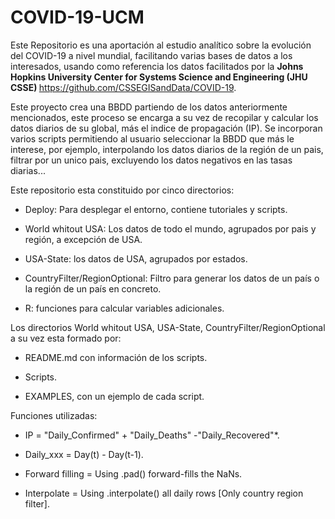 # COVID-19-UCM
Este Repositorio es una aportación al estudio analítico sobre la evolución del COVID-19 a nivel mundial, facilitando varias bases de datos a los interesados, usando como referencia los datos facilitados por la <b> Johns Hopkins University Center for Systems Science and Engineering (JHU CSSE) </b> https://github.com/CSSEGISandData/COVID-19.

Este proyecto crea una BBDD partiendo de los datos anteriormente mencionados, este proceso se encarga a su vez de recopilar y calcular los datos diarios de su global, más el indice de propagación (IP). Se incorporan varios scripts permitiendo al usuario seleccionar la BBDD que más le interese, por ejemplo, interpolando los datos diarios de la región de un pais, filtrar por un unico pais, excluyendo los datos negativos en las tasas diarias... 

Este repositorio esta constituido por cinco directorios:

- Deploy: Para desplegar el entorno, contiene tutoriales y scripts.

- World whitout USA: Los datos de todo el mundo, agrupados por pais y región, a excepción de USA.

- USA-State: los datos de USA, agrupados por estados. 

-	CountryFilter/RegionOptional: Filtro para generar los datos de un país o la región de un país en concreto. 

- R: funciones para calcular variables adicionales.

Los directorios World whitout USA, USA-State, CountryFilter/RegionOptional a su vez esta formado por:

- README.md con información de los scripts.

- Scripts.

- EXAMPLES, con un ejemplo de cada script.

Funciones utilizadas:

- IP = "Daily_Confirmed" + "Daily_Deaths" -"Daily_Recovered"*.

- Daily_xxx = Day(t) - Day(t-1).

- Forward filling = Using .pad() forward-fills the NaNs.

- Interpolate = Using .interpolate() all daily rows [Only country region filter].

